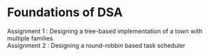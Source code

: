 # Foundations of DSA

Assignment 1 : Designing a tree-based implementation of a town with multiple families <br>
Assignment 2 : Designing a round-robbin based task scheduler
